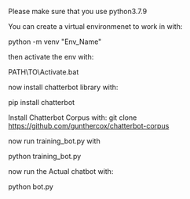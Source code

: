 Please make sure that you use python3.7.9

You can create a virtual environmenet to work in with:

python -m venv "Env_Name"

then activate the env with:

PATH\TO\Activate.bat

now install chatterbot library with:

pip install chatterbot

Install Chatterbot Corpus with:
git clone https://github.com/gunthercox/chatterbot-corpus

now run training_bot.py with

python training_bot.py

now run the Actual chatbot with:

python bot.py
